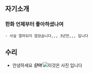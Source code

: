 ## 자기소개
### 한화 언제부터 좋아하셨나여
    - 사실 얼마되지 않았습니다,,, 3년전,,, 입니다
## 수리 

- 안녕하세요
 ***단어***
 ![이것은 사진 입니다](https://i.namu.wiki/i/UCcAQczl8gaaaa1Xoe_u-gTlfo_9XvhPXGSUGmEzo2-jeOpxTVl__uxSOPSR-Jr2j497TlfOs5DSMYowx-VxFw.webp)
 
 
